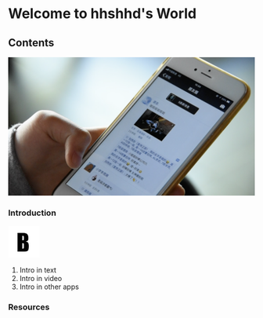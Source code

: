 # Welcome to hhshhd's World
## Contents
![image](/Resources/a.png)
### Introduction
![image](/Resources/b.png)
1. Intro in text
2. Intro in video
3. Intro in other apps
### Resources

